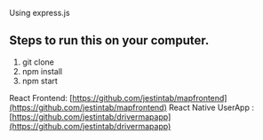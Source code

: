 Using express.js

## Steps to run this on your computer.

1. git clone 
2. npm install
3. npm start


React Frontend: [https://github.com/jestintab/mapfrontend](https://github.com/jestintab/mapfrontend)
React Native UserApp :[https://github.com/jestintab/drivermapapp](https://github.com/jestintab/drivermapapp)


